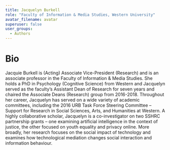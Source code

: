 ```yaml
---
title: Jacquelyn Burkell
role: "Faculty of Information & Media Studies, Western University"
avatar_filename: avatar
superuser: false
user_groups:
  - Authors
---
```


# Bio
Jacquie Burkell is (Acting) Associate Vice-President (Research) and is an associate professor in the Faculty of Information & Media Studies. She holds a PhD in Psychology (Cognitive Science) from Western and Jacquelyn served as the faculty’s Assistant Dean of Research for seven years and chaired the Associate Deans (Research) group from 2016-2018. Throughout her career, Jacquelyn has served on a wide variety of academic committees, including the 2016 URB Task Force Steering Committee – Support for Research in Social Sciences, Arts, and Humanities at Western. A highly collaborative scholar, Jacquelyn is a co-investigator on two SSHRC partnership grants – one examining artificial intelligence in the context of justice, the other focused on youth equality and privacy online. More broadly, her research focuses on the social impact of technology and examines how technological mediation changes social interaction and information behaviour.